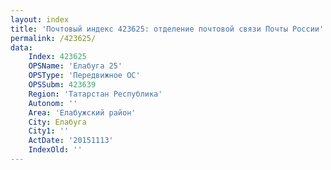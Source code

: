 ```yaml
---
layout: index
title: 'Почтовый индекс 423625: отделение почтовой связи Почты России'
permalink: /423625/
data:
    Index: 423625
    OPSName: 'Елабуга 25'
    OPSType: 'Передвижное ОС'
    OPSSubm: 423639
    Region: 'Татарстан Республика'
    Autonom: ''
    Area: 'Елабужский район'
    City: Елабуга
    City1: ''
    ActDate: '20151113'
    IndexOld: ''
---
```

